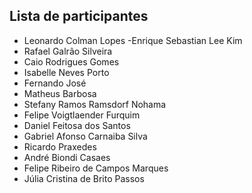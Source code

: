 ## Lista de participantes

- Leonardo Colman Lopes
-Enrique Sebastian Lee Kim
- Rafael Galrão Silveira
- Caio Rodrigues Gomes
- Isabelle Neves Porto
- Fernando José
- Matheus Barbosa
- Stefany Ramos Ramsdorf Nohama
- Felipe Voigtlaender Furquim
- Daniel Feitosa dos Santos
- Gabriel Afonso Carnaiba Silva
- Ricardo Praxedes 
- André Biondi Casaes
- Felipe Ribeiro de Campos Marques
- Júlia Cristina de Brito Passos
